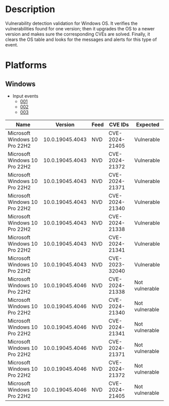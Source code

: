 # Description

Vulnerability detection validation for Windows OS. It verifies the vulnerabilities found for one version; then it upgrades the OS to a newer version and makes sure the corresponding CVEs are solved. Finally, it clears the OS table and looks for the messages and alerts for this type of event.

# Platforms

## Windows

- Input events
    - [001](input_001.json)
    - [002](input_002.json)
    - [003](input_003.json)

| Name                           | Version          | Feed | CVE IDs          | Expected         |
|--------------------------------|------------------|------|------------------|------------------|
| Microsoft Windows 10 Pro 22H2  | 10.0.19045.4043  | NVD  | CVE-2024-21405   | Vulnerable       |
| Microsoft Windows 10 Pro 22H2  | 10.0.19045.4043  | NVD  | CVE-2024-21372   | Vulnerable       |
| Microsoft Windows 10 Pro 22H2  | 10.0.19045.4043  | NVD  | CVE-2024-21371   | Vulnerable       |
| Microsoft Windows 10 Pro 22H2  | 10.0.19045.4043  | NVD  | CVE-2024-21340   | Vulnerable       |
| Microsoft Windows 10 Pro 22H2  | 10.0.19045.4043  | NVD  | CVE-2024-21338   | Vulnerable       |
| Microsoft Windows 10 Pro 22H2  | 10.0.19045.4043  | NVD  | CVE-2024-21341   | Vulnerable       |
| Microsoft Windows 10 Pro 22H2  | 10.0.19045.4043  | NVD  | CVE-2023-32040   | Vulnerable       |
| Microsoft Windows 10 Pro 22H2  | 10.0.19045.4046  | NVD  | CVE-2024-21338   | Not vulnerable   |
| Microsoft Windows 10 Pro 22H2  | 10.0.19045.4046  | NVD  | CVE-2024-21340   | Not vulnerable   |
| Microsoft Windows 10 Pro 22H2  | 10.0.19045.4046  | NVD  | CVE-2024-21341   | Not vulnerable   |
| Microsoft Windows 10 Pro 22H2  | 10.0.19045.4046  | NVD  | CVE-2024-21371   | Not vulnerable   |
| Microsoft Windows 10 Pro 22H2  | 10.0.19045.4046  | NVD  | CVE-2024-21372   | Not vulnerable   |
| Microsoft Windows 10 Pro 22H2  | 10.0.19045.4046  | NVD  | CVE-2024-21405   | Not vulnerable   |
